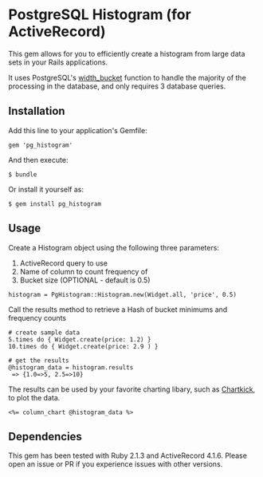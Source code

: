 # PostgreSQL Histogram (for ActiveRecord)

This gem allows for you to efficiently create a histogram from large data sets in your Rails applications.

It uses PostgreSQL's [width_bucket](http://www.postgresql.org/docs/9.3/static/functions-math.html) function to handle the majority of the processing in the database, and only requires 3 database queries.



## Installation

Add this line to your application's Gemfile:

    gem 'pg_histogram'

And then execute:

    $ bundle

Or install it yourself as:

    $ gem install pg_histogram

## Usage

Create a Histogram object using the following three parameters:

1. ActiveRecord query to use
2. Name of column to count frequency of
3. Bucket size (OPTIONAL - default is 0.5)

<!-- -->
    histogram = PgHistogram::Histogram.new(Widget.all, 'price', 0.5)


Call the results method to retrieve a Hash of bucket minimums and frequency counts

    # create sample data
    5.times do { Widget.create(price: 1.2) }
    10.times do { Widget.create(price: 2.9 ) }

    # get the results
    @histogram_data = histogram.results
     => {1.0=>5, 2.5=>10}


The results can be used by your favorite charting libary, such as [Chartkick](https://github.com/ankane/chartkick), to plot the data.

    <%= column_chart @histogram_data %>

## Dependencies

This gem has been tested with Ruby 2.1.3 and ActiveRecord 4.1.6. Please open an issue or PR if you experience issues with other versions.
